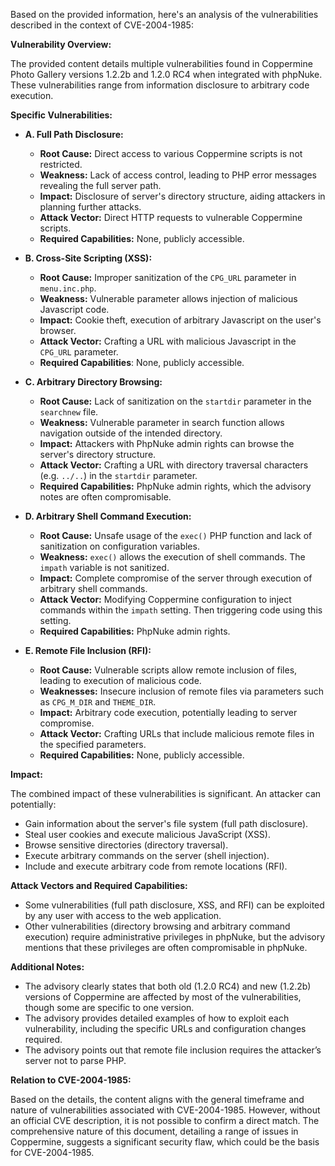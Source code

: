 Based on the provided information, here's an analysis of the vulnerabilities described in the context of CVE-2004-1985:

**Vulnerability Overview:**

The provided content details multiple vulnerabilities found in Coppermine Photo Gallery versions 1.2.2b and 1.2.0 RC4 when integrated with phpNuke. These vulnerabilities range from information disclosure to arbitrary code execution.

**Specific Vulnerabilities:**

*   **A. Full Path Disclosure:**
    *   **Root Cause:** Direct access to various Coppermine scripts is not restricted.
    *   **Weakness:** Lack of access control, leading to PHP error messages revealing the full server path.
    *   **Impact:** Disclosure of server's directory structure, aiding attackers in planning further attacks.
    *   **Attack Vector:** Direct HTTP requests to vulnerable Coppermine scripts.
    *   **Required Capabilities:** None, publicly accessible.

*   **B. Cross-Site Scripting (XSS):**
    *   **Root Cause:** Improper sanitization of the `CPG_URL` parameter in `menu.inc.php`.
    *   **Weakness:** Vulnerable parameter allows injection of malicious Javascript code.
    *   **Impact:** Cookie theft, execution of arbitrary Javascript on the user's browser.
    *   **Attack Vector:** Crafting a URL with malicious Javascript in the `CPG_URL` parameter.
    *    **Required Capabilities**:  None, publicly accessible.
*   **C. Arbitrary Directory Browsing:**
    *   **Root Cause:** Lack of sanitization on the `startdir` parameter in the `searchnew` file.
    *   **Weakness:** Vulnerable parameter in search function allows navigation outside of the intended directory.
    *   **Impact:** Attackers with PhpNuke admin rights can browse the server's directory structure.
    *   **Attack Vector:** Crafting a URL with directory traversal characters (e.g. `../..`) in the `startdir` parameter.
    *   **Required Capabilities:** PhpNuke admin rights, which the advisory notes are often compromisable.

*   **D. Arbitrary Shell Command Execution:**
    *   **Root Cause:** Unsafe usage of the `exec()` PHP function and lack of sanitization on configuration variables.
    *   **Weakness:**  `exec()` allows the execution of shell commands. The `impath` variable is not sanitized.
    *   **Impact:** Complete compromise of the server through execution of arbitrary shell commands.
    *   **Attack Vector:** Modifying Coppermine configuration to inject commands within the `impath` setting. Then triggering code using this setting.
    *   **Required Capabilities:** PhpNuke admin rights.
*  **E. Remote File Inclusion (RFI):**
   *   **Root Cause:** Vulnerable scripts allow remote inclusion of files, leading to execution of malicious code.
   *   **Weaknesses:** Insecure inclusion of remote files via parameters such as `CPG_M_DIR` and `THEME_DIR`.
    *  **Impact:** Arbitrary code execution, potentially leading to server compromise.
   *  **Attack Vector:** Crafting URLs that include malicious remote files in the specified parameters.
    *  **Required Capabilities:**  None, publicly accessible.

**Impact:**

The combined impact of these vulnerabilities is significant. An attacker can potentially:

*   Gain information about the server's file system (full path disclosure).
*   Steal user cookies and execute malicious JavaScript (XSS).
*   Browse sensitive directories (directory traversal).
*   Execute arbitrary commands on the server (shell injection).
*   Include and execute arbitrary code from remote locations (RFI).

**Attack Vectors and Required Capabilities:**

*   Some vulnerabilities (full path disclosure, XSS, and RFI) can be exploited by any user with access to the web application.
*   Other vulnerabilities (directory browsing and arbitrary command execution) require administrative privileges in phpNuke, but the advisory mentions that these privileges are often compromisable in phpNuke.

**Additional Notes:**

*   The advisory clearly states that both old (1.2.0 RC4) and new (1.2.2b) versions of Coppermine are affected by most of the vulnerabilities, though some are specific to one version.
*   The advisory provides detailed examples of how to exploit each vulnerability, including the specific URLs and configuration changes required.
* The advisory points out that remote file inclusion requires the attacker’s server not to parse PHP.

**Relation to CVE-2004-1985:**

Based on the details, the content aligns with the general timeframe and nature of vulnerabilities associated with CVE-2004-1985. However, without an official CVE description, it is not possible to confirm a direct match. The comprehensive nature of this document, detailing a range of issues in Coppermine, suggests a significant security flaw, which could be the basis for CVE-2004-1985.